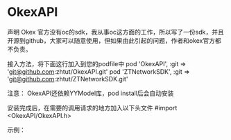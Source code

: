 # OkexAPI

声明
Okex 官方没有oc的sdk，我从事oc这方面的工作，所以写了一份sdk，并且开源到github，大家可以随意使用，但如果由此引起的问题，作者和okex官方都不负责。

接入方法，将下面这行加入到您的podfile中
pod 'OkexAPI', :git => 'git@github.com:zhtut/OkexAPI.git'
pod 'ZTNetworkSDK', :git => 'git@github.com:zhtut/ZTNetworkSDK.git'

注意：
OkexAPI还依赖YYModel库，pod install后会自动安装

安装完成后，在需要的调用请求的地方加入以下头文件
#import <OkexAPI/OkexAPI.h>

示例：
